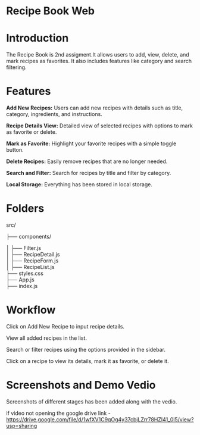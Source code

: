 # Recipe Book Web 
# Introduction
The Recipe Book is 2nd assigment.It allows users to add, view, delete, and mark recipes as favorites. It also includes features like category and search filtering.
# Features 
**Add New Recipes:** Users can add new recipes with details such as title, category, ingredients, and instructions.


**Recipe Details View:** Detailed view of selected recipes with options to mark as favorite or delete.


**Mark as Favorite:** Highlight your favorite recipes with a simple toggle button.


**Delete Recipes:** Easily remove recipes that are no longer needed.


**Search and Filter:** Search for recipes by title and filter by category.

**Local Storage:** Everything has been stored in local storage.

# Folders
src/


├── components/


│   ├── Filter.js          
│   ├── RecipeDetail.js    
│   ├── RecipeForm.js      
│   ├── RecipeList.js      
├── styles.css             
├── App.js                 
├── index.js               
# Workflow
  Click on Add New Recipe to input recipe details.

  
  View all added recipes in the list.

  
  Search or filter recipes using the options provided in the sidebar.

  
  Click on a recipe to view its details, mark it as favorite, or delete it.

  
# Screenshots and Demo Vedio
Screenshots of different stages has been added along with the vedio.

if video not opening the google drive link - https://drive.google.com/file/d/1wfXV1C9qOg4y37cbjLZrr78HZI41_0l5/view?usp=sharing
